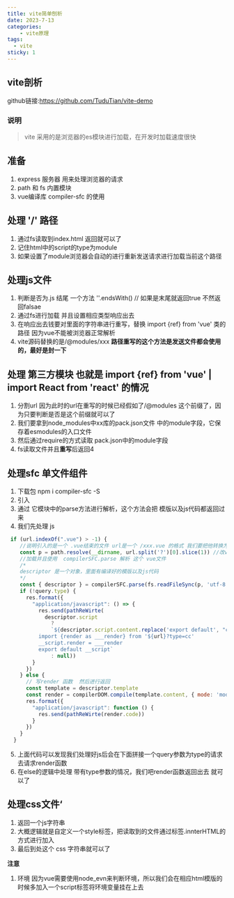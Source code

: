 ```yaml
---
title: vite简单刨析 
date: 2023-7-13 
categories:  
    - vite原理 
tags: 
  - vite 
sticky: 1
---
```


## vite剖析
github链接:https://github.com/TuduTian/vite-demo

### 说明
> vite 采用的是浏览器的es模块进行加载，在开发时加载速度很快



## 准备
1. express 服务器 用来处理浏览器的请求
2. path 和 fs 内置模块
3. vue编译库 compiler-sfc 的使用
## 处理 '/' 路径 
1. 通过fs读取到index.html 返回就可以了
2. 记住html中的script的type为module
3. 如果设置了module浏览器会自动的进行重新发送请求进行加载当前这个路径

## 处理js文件
1. 判断是否为.js 结尾  一个方法 ''.endsWith() // 如果是末尾就返回true 不然返回falsae
2. 通过fs进行加载 并且设置相应类型响应出去
3. 在响应出去钱要对里面的字符串进行重写，替换 import {ref} from 'vue' 类的路径 因为vue不能被浏览器正常解析
4. vite源码替换的是/@modules/xxx **路径重写的这个方法是发送文件都会使用的，最好是封一下**


## 处理 第三方模块 也就是 import {ref} from 'vue'  | import React from 'react' 的情况
1. 分割url 因为此时的url在重写的时候已经假如了/@modules 这个前缀了，因为只要判断是否是这个前缀就可以了
2. 我们要拿到node_modules中xx库的pack.json文件 中的module字段，它保存着esmodules的入口文件
3. 然后通过require的方式读取 pack.json中的module字段
4. fs读取文件并且**重写**后返回4

## 处理sfc 单文件组件
1. 下载包  npm i compiler-sfc -S
2. 引入
3. 通过 它模块中的parse方法进行解析，这个方法会把 模版以及js代码都返回过来
4. 我们先处理 js 
```js
 if (url.indexOf(".vue") > -1) {
    //说明引入的是一个 .vue结束的文件 url是一个 /xxx.vue 的格式 我们要把他转换为 xxx.vue
    const p = path.resolve(__dirname, url.split('?')[0].slice(1)) //改vue文件的绝对路径
    //加载并且使用  compilerSFC.parse 解析 这个 vue文件
    /* 
    descriptor 是一个对象，里面有编译好的模版以及js代码
    */
    const { descriptor } = compilerSFC.parse(fs.readFileSync(p, 'utf-8'));
    if (!query.type) {
      res.format({
        "application/javascript": () => {
          res.send(pathReWirte(
            descriptor.script
              ?
              `${descriptor.script.content.replace('export default', "const __script =")}
          import {render as ___render} from '${url}?type=cc'
          __script.render = ___render
          export default __script`
              : null))
        }
      })
    } else {
      // 写render 函数  然后进行返回
      const template = descriptor.template
      const render = compilerDOM.compile(template.content, { mode: 'module' })
      res.format({
        "application/javascript": function () {
          res.send(pathReWirte(render.code))
        }
      })
    }
  }
```
5. 上面代码可以发现我们处理好js后会在下面拼接一个query参数为type的请求 去请求render函数
6. 在else的逻辑中处理 带有type参数的情况，我们吧render函数返回出去 就可以了

## 处理css文件‘
1. 返回一个js字符串
2. 大概逻辑就是自定义一个style标签，把读取到的文件通过标签.innterHTML的方式进行加入
3. 最后到处这个 css 字符串就可以了


**注意**
1. 环境 因为vue需要使用node_evn来判断环境，所以我们会在相应html模版的时候多加入一个script标签将环境变量挂在上去